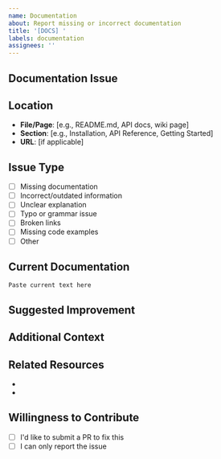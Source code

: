 ```yaml
---
name: Documentation
about: Report missing or incorrect documentation
title: '[DOCS] '
labels: documentation
assignees: ''
---
```


<!-- 
Thank you for helping improve our documentation!
-->

## Documentation Issue
<!-- Describe the documentation problem -->



## Location
<!-- Where is the documentation issue? -->
- **File/Page**: [e.g., README.md, API docs, wiki page]
- **Section**: [e.g., Installation, API Reference, Getting Started]
- **URL**: [if applicable]

## Issue Type
<!-- Mark all that apply -->
- [ ] Missing documentation
- [ ] Incorrect/outdated information
- [ ] Unclear explanation
- [ ] Typo or grammar issue
- [ ] Broken links
- [ ] Missing code examples
- [ ] Other

## Current Documentation
<!-- What does the current documentation say? (if applicable) -->
```
Paste current text here
```

## Suggested Improvement
<!-- What should the documentation say instead? -->



## Additional Context
<!-- Add any other context, examples, or screenshots -->



## Related Resources
<!-- Link to any related documentation, issues, or external resources -->
- 
- 

## Willingness to Contribute
- [ ] I'd like to submit a PR to fix this
- [ ] I can only report the issue
